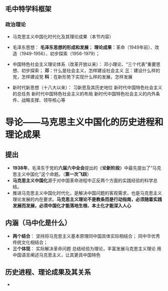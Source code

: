 ## 毛中特学科框架
### 政治理论
- 马克思主义中国化时代化及其理论成果（本节内容）

- 毛泽东思想：
**毛泽东思想的形成和发展**； 
 **理论成果**：革命（1949年前）、改造（1949-1956）、初步探索（1956-1979）；

- 中国特色社会主义理论体系（改革开放以来）：
邓小理论、“三个代表”重要思想、初步探索；
**邓**：什么是社会主义，怎样建设社会主义
**三**：建设什么样的党，怎样建设党
**科**：在新形势下实现什么样的发展，怎样发展

- 新时代新思想（十八大以来）：
习新思及其历史地位
新时代中国特色社会主义的总任务
新时代中国特色社会主义的布局
新时代中国特色社会主义的内外条件、战略支撑、领导核心等


# 导论——马克思主义中国化的历史进程和理论成果

## 提出
- **1938年**，毛泽东于党的**六届六中全会**提出的《**论新阶段**》中最先提出了“马克思主义中国化”这个命题。（**第一次飞跃**）
- **马克思主义中国化**源于对中国革命进程中正反两个方面的实践经验的科学总结。
- 推进马克思主义中国化时代化，是解决中国问题的客观需求，也是马克思主义理论发展的内在要求。**马克思主义理论不是教条而是行动指南，必须随着实践发展而发展，必须中国化才能落地生根、本土化才能深入人心**
## 内涵（马中化是什么）
- **两个结合**：
坚持将马克思主义基本原理同中国具体实际相结合；
同中华优秀传统文化相结合；
- **三个体现**：
实际解决革命问题
总结经验为理论，丰富发展马克思主义理论
用中国语言阐述马克思主义，让其更具中国特色

## 历史进程、理论成果及其关系
- 


<!--stackedit_data:
eyJoaXN0b3J5IjpbMzk0NzkzMDM0LDE5Njk5NTM0NjYsMjA2Mz
UxMjU5N119
-->